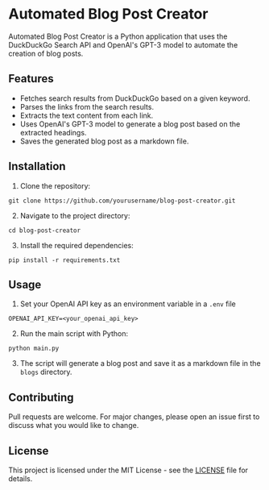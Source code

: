 # Automated Blog Post Creator

Automated Blog Post Creator is a Python application that uses the DuckDuckGo Search API and OpenAI's GPT-3 model to automate the creation of blog posts.

## Features

- Fetches search results from DuckDuckGo based on a given keyword.
- Parses the links from the search results.
- Extracts the text content from each link.
- Uses OpenAI's GPT-3 model to generate a blog post based on the extracted headings.
- Saves the generated blog post as a markdown file.

## Installation

1. Clone the repository:
```
git clone https://github.com/yourusername/blog-post-creator.git
```

2. Navigate to the project directory:

```
cd blog-post-creator

```

3. Install the required dependencies:

```
pip install -r requirements.txt

```


## Usage

1. Set your OpenAI API key as an environment variable in a `.env` file
```
OPENAI_API_KEY=<your_openai_api_key>
```
2. Run the main script with Python:

```
python main.py
```

3. The script will generate a blog post and save it as a markdown file in the `blogs` directory.

## Contributing

Pull requests are welcome. For major changes, please open an issue first to discuss what you would like to change.

## License

This project is licensed under the MIT License - see the [LICENSE](LICENSE) file for details.

